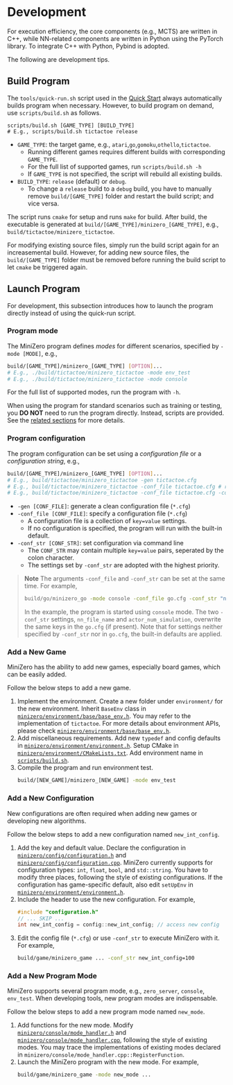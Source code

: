 # Development

For execution efficiency, the core components (e.g., MCTS) are written in C++, while NN-related components are written in Python using the PyTorch library. To integrate C++ with Python, Pybind is adopted.

The following are development tips.

## Build Program

The `tools/quick-run.sh` script used in the [Quick Start](Training.md#Use-Quick-Run-Script) always automatically builds program when necessary.
However, to build program on demand, use `scripts/build.sh` as follows.

```bash!
scripts/build.sh [GAME_TYPE] [BUILD_TYPE]
# E.g., scripts/build.sh tictactoe release
```
* `GAME_TYPE`:  the target game, e.g., `atari`,`go`,`gomoku`,`othello`,`tictactoe`.
    * Running different games requires different builds with corresponding `GAME_TYPE`.
    * For the full list of supported games, run `scripts/build.sh -h`
    * If `GAME_TYPE` is not specified, the script will rebuild all existing builds.
* `BUILD_TYPE`: `release` (default) or `debug`.
    * To change a `release` build to a `debug` build, you have to manually remove `build/[GAME_TYPE]` folder and restart the build script; and vice versa.

The script runs `cmake` for setup and runs `make` for build.
After build, the executable is generated at `build/[GAME_TYPE]/minizero_[GAME_TYPE]`, e.g., `build/tictactoe/minizero_tictactoe`.

For modifying existing source files, simply run the build script again for an increasemental build.
However, for adding new source files, the `build/[GAME_TYPE]` folder must be removed before running the build script to let `cmake` be triggered again.

## Launch Program

For development, this subsection introduces how to launch the program directly instead of using the quick-run script.

### Program mode

The MiniZero program defines *modes* for different scenarios, specified by `-mode [MODE]`, e.g.,

```bash
build/[GAME_TYPE]/minizero_[GAME_TYPE] [OPTION]...
# E.g., ./build/tictactoe/minizero_tictactoe -mode env_test
# E.g., ./build/tictactoe/minizero_tictactoe -mode console
```

For the full list of supported modes, run the program with `-h`.

When using the program for standard scenarios such as training or testing, you **DO NOT** need to run the program directly. 
Instead, scripts are provided. See the [related sections](Training.md) for more details.

### Program configuration

The program configuration can be set using a *configuration file* or a *configuration string*, e.g.,
```bash
build/[GAME_TYPE]/minizero_[GAME_TYPE] [OPTION]...
# E.g., build/tictactoe/minizero_tictactoe -gen tictactoe.cfg
# E.g., build/tictactoe/minizero_tictactoe -conf_file tictactoe.cfg # run default console mode
# E.g., build/tictactoe/minizero_tictactoe -conf_file tictactoe.cfg -conf_str actor_num_simulation=100
```
* `-gen [CONF_FILE]`: generate a clean configuration file (`*.cfg`)
* `-conf_file [CONF_FILE]`: specify a configuration file (`*.cfg`)
    * A configuration file is a collection of `key=value` settings.
    * If no configuration is specified, the program will run with the built-in default. 
* `-conf_str [CONF_STR]`: set configuration via command line
    * The `CONF_STR` may contain multiple `key=value` pairs, seperated by the colon character.
    * The settings set by `-conf_str` are adopted with the highest priority.

> **Note**
> The arguments `-conf_file` and `-conf_str` can be set at the same time. For example,
> ```bash
> build/go/minizero_go -mode console -conf_file go.cfg -conf_str "nn_file_name=go_az/model/weight_iter_10000.pt:actor_num_simulation=100"
> ```
> In the example, the program is started using `console` mode.
> The two `-conf_str` settings, `nn_file_name` and `actor_num_simulation`, overwrite the same keys in the `go.cfg` (if present). Note that for settings neither specified by `-conf_str` nor in `go.cfg`, the built-in defaults are applied.

### Add a New Game

MiniZero has the ability to add new games, especially board games, which can be easily added.

Follow the below steps to add a new game.

1. Implement the environment. 
   Create a new folder under `environment/` for the new environment.
   Inherit `BaseEnv` class in [`minizero/environment/base/base_env.h`](minizero/environment/base/base_env.h).
   You may refer to the implementation of `tictactoe`. For more details about environment APIs, please check [`minizero/environment/base/base_env.h`](minizero/environment/base/base_env.h).
2. Add miscellaneous requirements.
   Add new `typedef` and config defaults in [`minizero/environment/environment.h`](minizero/environment/environment.h).
   Setup CMake in [`minizero/environment/CMakeLists.txt`](minizero/environment/CMakeLists.txt).
   Add environment name in [`scripts/build.sh`](scripts/build.sh).
3. Compile the program and run environment test.
   ```bash
   build/[NEW_GAME]/minizero_[NEW_GAME] -mode env_test
   ```

### Add a New Configuration

New configurations are often required when adding new games or developing new algorithms.

Follow the below steps to add a new configuration named `new_int_config`.

1. Add the key and default value.
   Declare the configuration in [`minizero/config/configuration.h`](minizero/config/configuration.h) and [`minizero/config/configuration.cpp`](minizero/config/configuration.cpp).
   MiniZero currently supports for configuration types: `int`, `float`, `bool`, and `std::string`.
   You have to modify three places, following the style of existing configurations.
   If the configuration has game-specific default, also edit `setUpEnv` in [`minizero/environment/environment.h`](minizero/environment/environment.h).
2. Include the header to use the new configuration. For example,
   ```cpp
   #include "configuration.h"
   // ... SKIP ...
   int new_int_config = config::new_int_config; // access new config
   ```
3. Edit the config file (`*.cfg`) or use `-conf_str` to execute MiniZero with it. For example,
   ```bash
   build/game/minizero_game ... -conf_str new_int_config=100
   ```

### Add a New Program Mode

MiniZero supports several program mode, e.g., `zero_server`, `console`, `env_test`.
When developing tools, new program modes are indispensable.

Follow the below steps to add a new program mode named `new_mode`.

1. Add functions for the new mode.
   Modify [`minizero/console/mode_handler.h`](minizero/console/mode_handler.h) and [`minizero/console/mode_handler.cpp`](minizero/console/mode_handler.cpp), following the style of existing modes.
   You may trace the implementations of existing modes declared in `minizero/console/mode_handler.cpp::RegisterFunction`.
2. Launch the MiniZero program with the new mode. For example,
   ```bash
   build/game/minizero_game -mode new_mode ...
   ```
